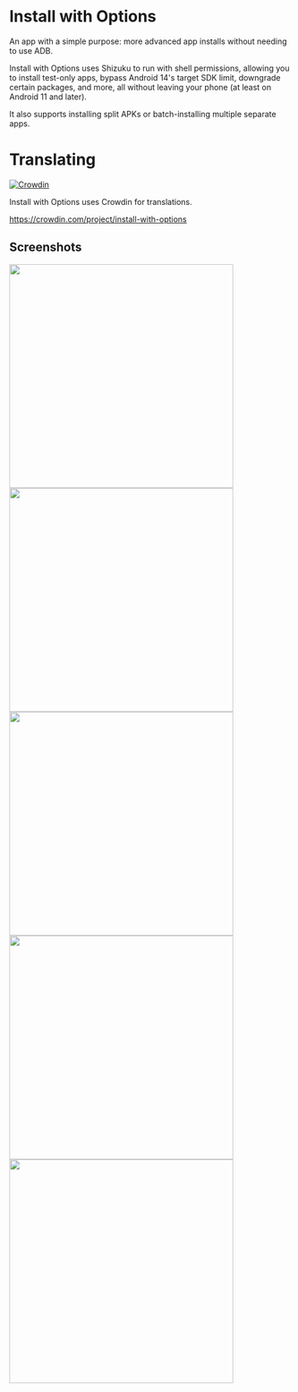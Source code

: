 # Install with Options
An app with a simple purpose: more advanced app installs without needing to use ADB.

Install with Options uses Shizuku to run with shell permissions, allowing you to install test-only apps, bypass Android 14's target SDK limit, downgrade certain packages, and more, all without leaving your phone (at least on Android 11 and later).

It also supports installing split APKs or batch-installing multiple separate apps.

# Translating
[![Crowdin](https://badges.crowdin.net/install-with-options/localized.svg)](https://crowdin.com/project/install-with-options)

Install with Options uses Crowdin for translations.

https://crowdin.com/project/install-with-options

## Screenshots
<img src="https://github.com/zacharee/InstallWithOptions/assets/9020352/67ccc61a-27cd-4055-bc29-2d086c5db3ae" width="400"></img>
<img src="https://github.com/zacharee/InstallWithOptions/assets/9020352/598a9bcf-dc0e-4226-a3a1-c9327833197a" width="400"></img>
<img src="https://github.com/zacharee/InstallWithOptions/assets/9020352/9831e9fe-6802-4334-87c3-16713d7ea93e" width="400"></img>
<img src="https://github.com/zacharee/InstallWithOptions/assets/9020352/4400818f-d025-4318-b010-708f68395b17" width="400"></img>
<img src="https://github.com/zacharee/InstallWithOptions/assets/9020352/ce119609-99ed-49a7-9e58-5bf76c0771aa" width="400"></img>
